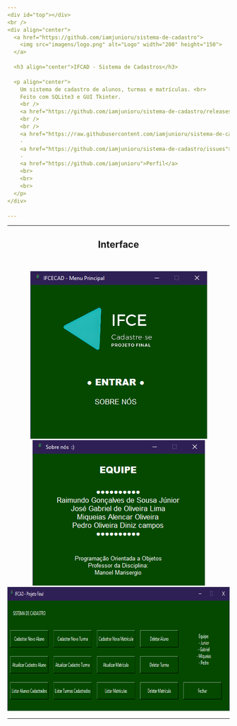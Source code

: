 ```yaml
---
<div id="top"></div>
<br />
<div align="center">
  <a href="https://github.com/iamjunioru/sistema-de-cadastro">
    <img src="imagens/logo.png" alt="Logo" width="200" height="150">
  </a>

  <h3 align="center">IFCAD - Sistema de Cadastros</h3>

  <p align="center">
    Um sistema de cadastro de alunos, turmas e matrículas. <br>
    Feito com SQLite3 e GUI Tkinter.
    <br />
    <a href="https://github.com/iamjunioru/sistema-de-cadastro/releases"><strong>Página de Download »</strong></a>
    <br />
    <br />
    <a href="https://raw.githubusercontent.com/iamjunioru/sistema-de-cadastro/main/menu.py">Ver Código</a>
    ·
    <a href="https://github.com/iamjunioru/sistema-de-cadastro/issues">Reportar Bugs</a>
    ·
    <a href="https://github.com/iamjunioru">Perfil</a>
    <br>
    <br>
    <br>
  </p>
</div>

---
```

---

 <div align="center">
  <h2>Interface</h2><br>
  
  <img src="imagens/menu.png" alt="menu" width="401" height="380"> <img src="imagens/sobre.png" alt="sobre" width="391" height="330"> <br>
  <img src="imagens/menu_principal.png" alt="sobre" width="861" height="281"> <br>
  
  
---
